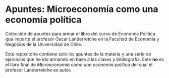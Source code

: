 # Apuntes: Microeconomía como una economía política

Colección de apuntes para armar el libro del curso de Economía Política que imparte el profesor Óscar Landerretche en la Facultad de Economía y Negocios de la Universidad de Chile. 

Este repositorio contiene solo los apuntes de la materia y una serie de ejercicios que he ido armando en base a las clases y bibliografía. Este **no** es el libro final de *Microeconomía como una economía política* del cual el profesor Landerretche es autor.
